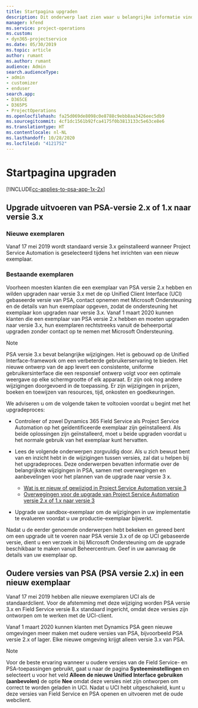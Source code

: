 ```yaml
---
title: Startpagina upgraden
description: Dit onderwerp laat zien waar u belangrijke informatie vindt over de nieuwe en gewijzigde functies in Dynamics 365 Project Service Automation en het proces voor het upgraden naar de nieuwste versie.
manager: kfend
ms.service: project-operations
ms.custom:
- dyn365-projectservice
ms.date: 05/30/2019
ms.topic: article
author: rumant
ms.author: rumant
audience: Admin
search.audienceType:
- admin
- customizer
- enduser
search.app:
- D365CE
- D365PS
- ProjectOperations
ms.openlocfilehash: fa25d069de8098c0e8788c9ebb8aa3426eec5db9
ms.sourcegitcommit: 4cf1dc1561b92fca4175f0b3813133c5e63ce8e6
ms.translationtype: HT
ms.contentlocale: nl-NL
ms.lasthandoff: 10/28/2020
ms.locfileid: "4121752"
---
```

# <a name="upgrade-home-page"></a>Startpagina upgraden

[!INCLUDE[cc-applies-to-psa-app-1x-2x](../includes/cc-applies-to-psa-app-1x-2x.md)]

## <a name="upgrade-from-psa-version-2x-or-1x-to-version-3x"></a>Upgrade uitvoeren van PSA-versie 2.x of 1.x naar versie 3.x

### <a name="new-instances"></a>Nieuwe exemplaren

Vanaf 17 mei 2019 wordt standaard versie 3.x geïnstalleerd wanneer Project Service Automation is geselecteerd tijdens het inrichten van een nieuw exemplaar.

### <a name="existing-instances"></a>Bestaande exemplaren

Voorheen moesten klanten die een exemplaar van PSA versie 2.x hebben en wilden upgraden naar versie 3.x met de op Unified Client Interface (UCI) gebaseerde versie van PSA, contact opnemen met Microsoft Ondersteuning en de details van hun exemplaar opgeven, zodat de ondersteuning het exemplaar kon upgraden naar versie 3.x. Vanaf 1 maart 2020 kunnen klanten die een exemplaar van PSA versie 2.x hebben en moeten upgraden naar versie 3.x, hun exemplaren rechtstreeks vanuit de beheerportal upgraden zonder contact op te nemen met Microsoft Ondersteuning.  

> [!NOTE]
> PSA versie 3.x bevat belangrijke wijzigingen. Het is gebouwd op de Unified Interface-framework om een verbeterde gebruikerservaring te bieden. Het nieuwe ontwerp van de app levert een consistente, uniforme gebruikersinterface die een responsief ontwerp volgt voor een optimale weergave op elke schermgrootte of elk apparaat. Er zijn ook nog andere wijzigingen doorgevoerd in de toepassing. Er zijn wijzigingen in prijzen, boeken en toewijzen van resources, tijd, onkosten en goedkeuringen.

We adviseren u om de volgende taken te voltooien voordat u begint met het upgradeproces:

- Controleer of zowel Dynamics 365 Field Service als Project Service Automation op het geïdentificeerde exemplaar zijn geïnstalleerd. Als beide oplossingen zijn geïnstalleerd, moet u beide upgraden voordat u het normale gebruik van het exemplaar kunt hervatten.
- Lees de volgende onderwerpen zorgvuldig door. Als u zich bewust bent van en inzicht hebt in de wijzigingen tussen versies, zal dat u helpen bij het upgradeproces. Deze onderwerpen bevatten informatie over de belangrijkste wijzigingen in PSA, samen met overwegingen en aanbevelingen voor het plannen van de upgrade naar versie 3 x.

    - [Wat is er nieuw of gewijzigd in Project Service Automation versie 3](whats-new-changed-v3.md)
    - [Overwegingen voor de upgrade van Project Service Automation versie 2.x of 1.x naar versie 3](upgrade-v3.md)

- Upgrade uw sandbox-exemplaar om de wijzigingen in uw implementatie te evalueren voordat u uw productie-exemplaar bijwerkt.

Nadat u de eerder genoemde onderwerpen hebt bekeken en gereed bent om een upgrade uit te voeren naar PSA versie 3.x of de op UCI gebaseerde versie, dient u een verzoek in bij Microsoft Ondersteuning om de upgrade beschikbaar te maken vanuit Beheercentrum. Geef in uw aanvraag de details van uw exemplaar op.

## <a name="older-versions-of-psa-psa-version-2x-in-a-newly-created-instance"></a>Oudere versies van PSA (PSA versie 2.x) in een nieuw exemplaar

Vanaf 17 mei 2019 hebben alle nieuwe exemplaren UCI als de standaardclient. Voor de afstemming met deze wijziging worden PSA versie 3.x en Field Service versie 8.x standaard ingericht, omdat deze versies zijn ontworpen om te werken met de UCI-client.

Vanaf 1 maart 2020 kunnen klanten met Dynamics PSA geen nieuwe omgevingen meer maken met oudere versies van PSA, bijvoorbeeld PSA versie 2.x of lager. Elke nieuwe omgeving krijgt alleen versie 3.x van PSA.

> [!NOTE]
> Voor de beste ervaring wanneer u oudere versies van de Field Service- en PSA-toepassingen gebruikt, gaat u naar de pagina **Systeeminstellingen** en selecteert u voor het veld **Alleen de nieuwe Unified Interface gebruiken (aanbevolen)** de optie **Nee** omdat deze versies niet zijn ontworpen om correct te worden geladen in UCI. Nadat u UCI hebt uitgeschakeld, kunt u deze versies van Field Service en PSA openen en uitvoeren met de oude webclient. 
